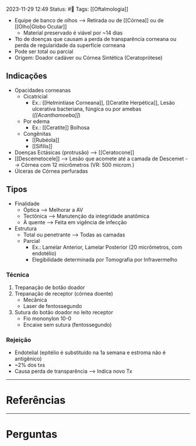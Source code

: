 2023-11-29 12:49
Status: #🌱 
Tags: [[Oftalmologia]]
<br/>
- Equipe de banco de olhos --> Retirada ou de [[Córnea]] ou de [[Olho|Globo Ocular]]
	- Material preservado é viável por ~14 dias
- Tto de doenças que causam a perda de transparência corneana ou perda de regularidade da superfície corneana
- Pode ser total ou parcial
- Origem: Doador cadáver ou Córnea Sintética (Ceratoprótese)
## Indicações
- Opacidades corneanas
	- Cicatricial
		- Ex.: [[Helmintíase Corneana]], [[Ceratite Herpética]], Lesão ulcerativa bacteriana, fúngica ou por amebas (_[[Acanthamoeba]]_)
	- Por edema
		- Ex.: [[Ceratite]] Bolhosa
	- Congênitas
		- [[Rubéola]]
		- [[Sífilis]]
- Doenças Ectásicas (protrusão) --> [[Ceratocone]]
- [[Descemetocele]] --> Lesão que acomete até a camada de Descemet --> Córnea com 12 micrômetros (VR: 500 microm.)
- Úlceras de Córnea perfuradas
## Tipos
- Finalidade
	- Óptica --> Melhorar a AV
	- Tectônica --> Manutenção da integridade anatômica
	- À quente --> Feita em vigência de infecção
- Estrutura
	- Total ou penetrante --> Todas as camadas
	- Parcial
		- Ex.: Lamelar Anterior, Lamelar Posterior (20 micrômetros, com endotélio)
		- Elegibilidade determinada por Tomografia por Infravermelho
### Técnica
1. Trepanação de botão doador
2. Trepanação de receptor (córnea doente)
	- Mecânica
	- Laser de fentossegundo
3. Sutura do botão doador no leito receptor
	- Fio mononylon 10-0
	- Encaixe sem sutura (fentossegundo)
### Rejeição
- Endotelial (epitélio é substituído na 1a semana e estroma não é antigênico)
- ~2% dos txs
- Causa perda de transparência --> Indica novo Tx
____
# Referências
---
# Perguntas

